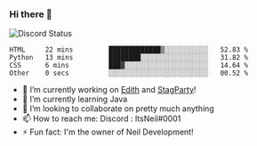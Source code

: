 ### Hi there 👋

![Discord Status](https://discord.c99.nl/widget/theme-1/702385226407608341.png)

<!--START_SECTION:waka-->

```text
HTML     22 mins         █████████████▒░░░░░░░░░░░   52.83 %
Python   13 mins         ████████░░░░░░░░░░░░░░░░░   31.82 %
CSS      6 mins          ███▓░░░░░░░░░░░░░░░░░░░░░   14.64 %
Other    0 secs          ░░░░░░░░░░░░░░░░░░░░░░░░░   00.52 %
```

<!--END_SECTION:waka-->
- 🔭 I’m currently working on [Edith](https://github.com/NeilDevelopment/Edith) and [StagParty](https://github.com/StagParty)!
- 🌱 I’m currently learning Java
- 👯 I’m looking to collaborate on pretty much anything
- 📫 How to reach me: Discord : ItsNeil#0001
- ⚡ Fun fact: I'm the owner of Neil Development!
